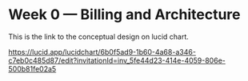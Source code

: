# Week 0 — Billing and Architecture

This is the link to the conceptual design on lucid chart.

https://lucid.app/lucidchart/6b0f5ad9-1b60-4a68-a346-c7eb0c485d87/edit?invitationId=inv_5fe44d23-414e-4059-806e-500b81fe02a5
